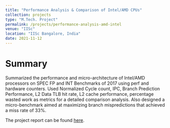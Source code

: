 ```yaml
---
title: "Performance Analysis & Comparison of Intel/AMD CPUs"
collection: projects
type: "M.Tech. Project"
permalink: /projects/performance-analysis-amd-intel
venue: "IISc"
location: "IISc Bangalore, India"
date: 2021-11-12
---
```

           

Summary
======

Summarized the performance and micro-architecture of Intel/AMD processors on SPEC FP and INT Benchmarks of 2017 using perf and hardware counters. Used Normalized Cycle count, IPC, Branch Prediction Performance, L2 Data TLB hit rate, L2 cache
performance, percentage wasted work as metrics for a detailed comparison analysis. Also designed a micro-benchmark
aimed at maximizing branch mispredictions that achieved a miss rate of 33%. 

The project report can be found [here](https://drive.google.com/file/d/1RFz03cZ7xtRhUNPaJImZHPVUc0ea9BkP/view?pli=1).
